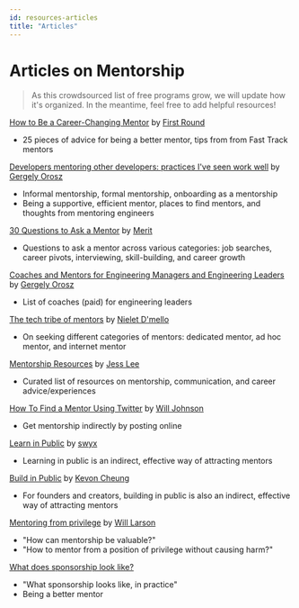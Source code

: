 ```yaml
---
id: resources-articles
title: "Articles"
---
```


# Articles on Mentorship

> As this crowdsourced list of free programs grow, we will update how it's organized. In the meantime, feel free to add helpful resources!

[How to Be a Career-Changing Mentor](https://review.firstround.com/how-to-be-a-career-changing-mentor-25-tips-from-the-best-mentors-we-know) by [First Round](https://review.firstround.com/)

- 25 pieces of advice for being a better mentor, tips from from Fast Track mentors

[Developers mentoring other developers: practices I've seen work well](https://blog.pragmaticengineer.com/developers-mentoring-other-developers/) by [Gergely Orosz](https://blog.pragmaticengineer.com/about/)

- Informal mentorship, formal mentorship, onboarding as a mentorship
- Being a supportive, efficient mentor, places to find mentors, and thoughts from mentoring engineers

[30 Questions to Ask a Mentor](https://blog.get-merit.com/30-questions-to-ask-a-mentor/) by [Merit](https://www.get-merit.com/discover)

- Questions to ask a mentor across various categories: job searches, career pivots, interviewing, skill-building, and career growth

[Coaches and Mentors for Engineering Managers and Engineering Leaders](https://blog.pragmaticengineer.com/coaches-and-mentors-for-engineering-managers/) by [Gergely Orosz](https://blog.pragmaticengineer.com/coaches-and-mentors-for-engineering-managers/)

- List of coaches (paid) for engineering leaders

[The tech tribe of mentors](https://dmellonielet.com/2020/10/20/tech-tribe-of-mentors.html) by [Nielet D'mello](https://dmellonielet.com/)

- On seeking different categories of mentors: dedicated mentor, ad hoc mentor, and internet mentor

[Mentorship Resources](https://dev.to/jess/mentorship-resources-19p0) by [Jess Lee](https://dev.to/jess)

- Curated list of resources on mentorship, communication, and career advice/experiences

[How To Find a Mentor Using Twitter](https://dev.to/willjohnsonio/how-to-find-a-mentor-using-twitter-3fl8) by [Will Johnson](https://dev.to/willjohnsonio)

- Get mentorship indirectly by posting online

[Learn in Public](https://www.swyx.io/learn-in-public/) by [swyx](https://www.swyx.io/about)

- Learning in public is an indirect, effective way of attracting mentors

[Build in Public](https://publiclab.co/building-in-public) by [Kevon Cheung](https://publiclab.co/about)

- For founders and creators, building in public is also an indirect, effective way of attracting mentors

[Mentoring from privilege](https://lethain.com/mentoring-from-privilege/) by [Will Larson](https://lethain.com/about/)

- "How can mentorship be valuable?"
- "How to mentor from a position of privilege without causing harm?"

[What does sponsorship look like?](https://larahogan.me/blog/what-sponsorship-looks-like/)

- "What sponsorship looks like, in practice"
- Being a better mentor
